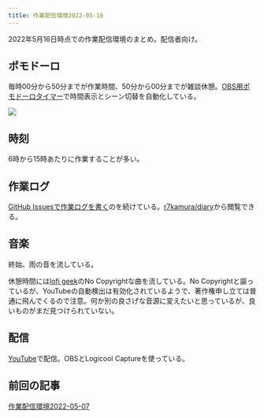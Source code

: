 ```yaml
---
title: 作業配信環境2022-05-16
---
```

2022年5月16日時点での作業配信環境のまとめ。配信者向け。

ポモドーロ
-----

毎時00分から50分までが作業時間、50分から00分までが雑談休憩。[OBS用ポモドーロタイマー](https://r7kamura.com/articles/2022-05-11-pomodoro-timer-for-obs)で時間表示とシーン切替を自動化している。

![](https://lh3.googleusercontent.com/N5lA95oJj9mMwa8A44pbzfampWSy93CgZfeth9-yi6y75eMxV98eQ8QfLwa3G917alZ1Nhls8IQEPl3yEU3abgyo6od5JdrdLXXtYqXogJePnA3KED4n-ralvCbHJEhiMmV1eoJxQlgIDPSFmQ)

時刻
--

6時から15時あたりに作業することが多い。

作業ログ
----

[GitHub Issuesで作業ログを](https://r7kamura.com/articles/2022-05-09-github-issues-for-working-log)[書く](https://r7kamura.com/articles/2022-05-09-github-issues-for-working-log)のを続けている。[r7kamura/diary](https://r7kamura.github.io/diary/)から閲覧できる。

音楽
--

終始、雨の音を流している。

休憩時間には[lofi geek](https://www.youtube.com/c/lofigeek)のNo Copyrightな曲を流している。No Copyrightと謳っているが、YouTubeの自動検出は有効化されているようで、著作権申し立ては普通に飛んでくるので注意。何か別の良さげな音源に変えたいと思っているが、良いものがまだ見つけられていない。

配信
--

[YouTube](https://www.youtube.com/channel/UC5s-KpSDGzxWPWNv94PnJHw)で配信。OBSとLogicool Captureを使っている。

前回の記事
-----

[作業配信環境2022-05-07](https://r7kamura.com/articles/2022-05-07-work-streaming-setup)
